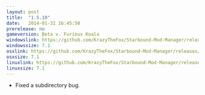 ```yaml
---
layout: post
title:  "1.5.10"
date:   2014-01-31 16:45:50
prerelease: no
gameversion: Beta v. Furious Koala
windowslink: https://github.com/KrazyTheFox/Starbound-Mod-Manager/releases/download/v1.5.10/StarboundModManager-KrazyTheFox.zip
windowssize: 7.1
osxlink: https://github.com/KrazyTheFox/Starbound-Mod-Manager/releases/download/v1.5.10/StarboundModManager-KrazyTheFox.zip
osxsize: 7.1
linuxlink: https://github.com/KrazyTheFox/Starbound-Mod-Manager/releases/download/v1.5.10/StarboundModManager-KrazyTheFox.zip
linuxsize: 7.1
---
```

<ul class="hyphen-list">
	<li>Fixed a subdirectory bug.</li>
</ul>